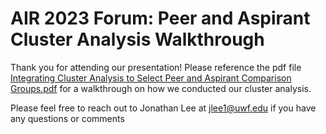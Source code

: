 # AIR 2023 Forum: Peer and Aspirant Cluster Analysis Walkthrough

Thank you for attending our presentation! Please reference the pdf file [Integrating Cluster Analysis to Select Peer and Aspirant Comparison Groups.pdf](https://github.com/jonathanlee1993/air2023peeraspirantcluster/blob/main/Integrating%20Cluster%20Analysis%20to%20Select%20Peer%20and%20Aspirant%20Comparison%20Groups.pdf) for a walkthrough on how we conducted our cluster analysis.

Please feel free to reach out to Jonathan Lee at [jlee1@uwf.edu](mailto:jlee1@uwf.edu?subject=[GitHub]%20AIR%20Forum%202023%20Peer%20and%20Aspirant%20Cluster%20Analysis) if you have any questions or comments